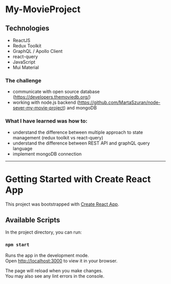 # My-MovieProject

## Technologies
- ReactJS
- Redux Toolkit
- GraphQL / Apollo Client
- react-query
- JavaScript
- Mui Material

### The challenge

- communicate with open source database (https://developers.themoviedb.org/)
- working with node.js backend (https://github.com/MartaSzuran/node-sever-my-movie-project) and mongoDB

### What I have learned was how to:

- understand the difference between multiple approach to state management (redux toolkit vs react-query)
- understand the difference between REST API and graphQL query language
- implement mongoDB connection

---------------------------------------------
# Getting Started with Create React App

This project was bootstrapped with [Create React App](https://github.com/facebook/create-react-app).

## Available Scripts

In the project directory, you can run:

### `npm start`

Runs the app in the development mode.\
Open [http://localhost:3000](http://localhost:3000) to view it in your browser.

The page will reload when you make changes.\
You may also see any lint errors in the console.

